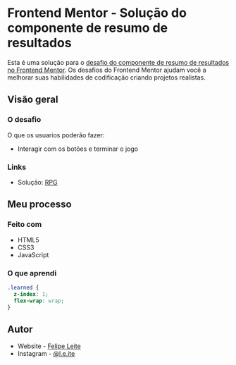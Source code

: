 # Frontend Mentor - Solução do componente de resumo de resultados

Esta é uma solução para o [desafio do componente de resumo de resultados no Frontend Mentor](https://www.frontendmentor.io/challenges/results-summary-component-CE_K6s0maV). Os desafios do Frontend Mentor ajudam você a melhorar suas habilidades de codificação criando projetos realistas.

## Visão geral

### O desafio

O que os usuarios poderão fazer:

- Interagir com os botões e terminar o jogo


### Links
- Solução: [RPG](https://7felipeleite.github.io/mini-projetos/mini-rpg/)

## Meu processo

### Feito com

- HTML5
- CSS3
- JavaScript


### O que aprendi

```css
.learned {
  z-index: 1;
  flex-wrap: wrap;
}
```

## Autor

- Website - [Felipe Leite](https://github.com/7FelipeLeite)
- Instagram - [@l.e.ite](https://www.instagram.com/l.e.ite)
